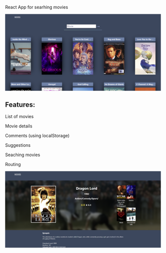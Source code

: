 React App for searhing movies

![preview](https://github.com/robertd2000/portfolio-app-next/blob/main/public/images/8.png?raw=true)

## Features:

List of movies

Movie details

Comments (using localStorage)

Suggestions

Seaching movies

Routing

![preview](https://github.com/robertd2000/portfolio-app-next/blob/main/public/images/8_2.png?raw=true)

